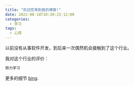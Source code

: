 ```yaml
---
title: "欢迎您来到我的博客!"
date: 2022-08-18T10:39:23-12:00
categories:
  - 学习
tags:
  - 心得
---
```


以前没有从事软件开发，到后来一次偶然机会接触到了这个行业。

我对这个行业的评价：

```ruby
努力学习
```

更多的细节 [bing][bing-url].

[bing-url]: https://cn.bing.com/

